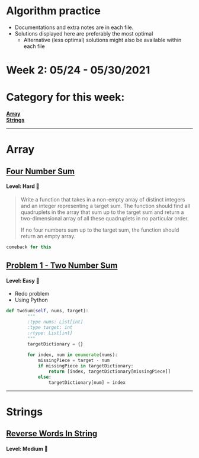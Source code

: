 # Algorithm practice

* Documentations and extra notes are in each file.
* Solutions displayed here are preferably the most optimal
    * Alternative (less optimal) solutions might also be available within each 
    file

# Week 2: 05/24 - 05/30/2021

# Category for this week: 
**[Array](#array)**<br>
**[Strings](#strings)**<br>

---

# Array

## [Four Number Sum](Arrays/src/main/java/FourNumSum.java)

#### Level: Hard 📕

> Write a function that takes in a non-empty array of distinct integers and an integer representing a target sum. The function should find all quadruplets in the array that sum up to the target sum and return a two-dimensional array of all these quadruplets in no particular order.
>
> If no four numbers sum up to the target sum, the function should return an empty array.
```java
comeback for this
```

## [Problem 1 - Two Number Sum](https://leetcode.com/problems/two-sum/)

#### Level: Easy 📗
* Redo problem
* Using Python

```python
def twoSum(self, nums, target):
        """
        :type nums: List[int]
        :type target: int
        :rtype: List[int]
        """
        targetDictionary = {}
        
        for index, num in enumerate(nums):
            missingPiece = target - num
            if missingPiece in targetDictionary:
                return [index, targetDictionary[missingPiece]]
            else:
                targetDictionary[num] = index
```

---

# Strings

## [Reverse Words In String](Strings/src/main/java/ReverseWordsInString.java)

#### Level: Medium 📘